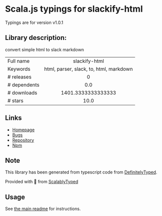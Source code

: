 
# Scala.js typings for slackify-html

Typings are for version v1.0.1

## Library description:
convert simple html to slack markdown

|                    |                 |
| ------------------ | :-------------: |
| Full name          | slackify-html |
| Keywords           | html, parser, slack, to, html, markdown |
| # releases         | 0 |
| # dependents       | 0.0 |
| # downloads        | 1401.3333333333333 |
| # stars            | 10.0 |

## Links
- [Homepage](https://github.com/mrq-cz/slackify-html)
- [Bugs](https://github.com/mrq-cz/slackify-html/issues)
- [Repository](https://github.com/mrq-cz/slackify-html)
- [Npm](https://www.npmjs.com/package/slackify-html)
    


## Note
This library has been generated from typescript code from [DefinitelyTyped](https://definitelytyped.org).

Provided with :purple_heart: from [ScalablyTyped](https://github.com/oyvindberg/ScalablyTyped)

## Usage
See [the main readme](../../readme.md) for instructions.


